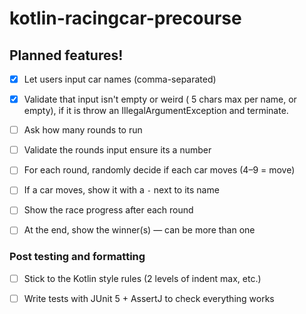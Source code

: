 # kotlin-racingcar-precourse
## Planned features!

- [x] Let users input car names (comma-separated)
- [x] Validate that input isn't empty or weird ( 5 chars max per name, or empty), if it is throw an IllegalArgumentException and terminate.
- [ ] Ask how many rounds to run
- [ ] Validate the rounds input ensure its a number
- [ ] For each round, randomly decide if each car moves (4–9 = move)
- [ ] If a car moves, show it with a `-` next to its name
- [ ] Show the race progress after each round
- [ ] At the end, show the winner(s) — can be more than one


### Post testing and formatting
- [ ] Stick to the Kotlin style rules (2 levels of indent max, etc.)
- [ ] Write tests with JUnit 5 + AssertJ to check everything works

